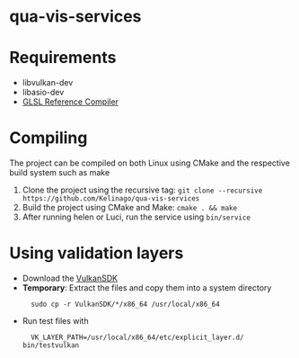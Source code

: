 # qua-vis-services

# Requirements

* libvulkan-dev
* libasio-dev
* [GLSL Reference Compiler](https://www.khronos.org/opengles/sdk/tools/Reference-Compiler/)

# Compiling

The project can be compiled on both Linux using CMake and the respective build system such as make

1. Clone the project using the recursive tag: `git clone --recursive https://github.com/Kelinago/qua-vis-services`
2. Build the project using CMake and Make: `cmake . && make`
3. After running helen or Luci, run the service using `bin/service`

# Using validation layers

* Download the [VulkanSDK](https://lunarg.com/vulkan-sdk/)
* **Temporary**: Extract the files and copy them into a system directory
  ```
    sudo cp -r VulkanSDK/*/x86_64 /usr/local/x86_64
  ```
* Run test files with
  ```
    VK_LAYER_PATH=/usr/local/x86_64/etc/explicit_layer.d/ bin/testvulkan
  ```
